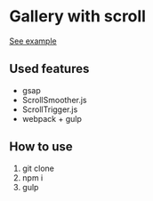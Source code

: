 <h1>Gallery with scroll</h1>
<p><a href="https://systemshock89.github.io/demo-gallery-scroll/">See example</a></p>

<h2>Used features</h2>
<ul>
    <li>gsap</li>
    <li>ScrollSmoother.js</li>
    <li>ScrollTrigger.js</li>
    <li>webpack + gulp</li>
</ul>

<h2>How to use</h2>
<ol>
    <li>git clone</li>
    <li>npm i</li>
    <li>gulp</li>
</ol>
